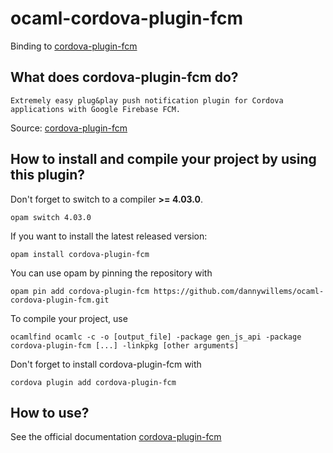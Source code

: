 # ocaml-cordova-plugin-fcm

Binding to
[cordova-plugin-fcm](https://github.com/fechanique/cordova-plugin-fcm)

## What does cordova-plugin-fcm do?

```
Extremely easy plug&play push notification plugin for Cordova applications with Google Firebase FCM.
```

Source: [cordova-plugin-fcm](https://github.com/fechanique/cordova-plugin-fcm)

## How to install and compile your project by using this plugin?

Don't forget to switch to a compiler **>= 4.03.0**.
```Shell
opam switch 4.03.0
```

If you want to install the latest released version:
```
opam install cordova-plugin-fcm
```

You can use opam by pinning the repository with
```Shell
opam pin add cordova-plugin-fcm https://github.com/dannywillems/ocaml-cordova-plugin-fcm.git
```

To compile your project, use
```Shell
ocamlfind ocamlc -c -o [output_file] -package gen_js_api -package cordova-plugin-fcm [...] -linkpkg [other arguments]
```

Don't forget to install cordova-plugin-fcm with
```Shell
cordova plugin add cordova-plugin-fcm
```

## How to use?

See the official documentation
[cordova-plugin-fcm](https://github.com/fechanique/cordova-plugin-fcm)
